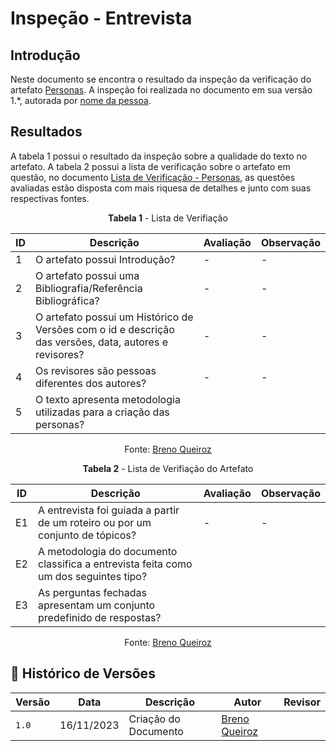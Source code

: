 # Inspeção - Entrevista

## Introdução

Neste documento se encontra o resultado da inspeção da verificação do artefato [Personas]().
A inspeção foi realizada no documento em sua versão 1.*, autorada por [nome da pessoa]().

## Resultados

A tabela 1 possui o resultado da inspeção sobre a qualidade do texto no artefato.
A tabela 2 possui a lista de verificação sobre o artefato em questão,
no documento [Lista de Verificação - Personas](), as questões avaliadas estão disposta com mais
riquesa de detalhes e junto com suas respectivas fontes.

<center>

**Tabela 1** - Lista de Verifiação

|ID | Descrição     | Avaliação | Observação |
|---| ------------- | --------- | ---------- |
| 1 | O artefato possui Introdução? | -        | -          | |
| 2 | O artefato possui uma Bibliografia/Referência Bibliográfica?| -        | - |
| 3 | O artefato possui um Histórico de Versões com o id e descrição das versões, data, autores e revisores? | -        | - |
| 4 | Os revisores são pessoas diferentes dos autores?| -| - 
| 5 | O texto apresenta metodologia utilizadas para a criação das personas? |

Fonte: [Breno Queiroz]()

**Tabela 2** - Lista de Verifiação do Artefato

|ID | Descrição     | Avaliação | Observação |
|---| ------------- | --------- | ---------- |
| E1| A entrevista foi guiada a partir de um roteiro ou por um conjunto de tópicos? | -        | -          |
| E2| A metodologia do documento classifica a entrevista feita como um dos seguintes tipo?|
| E3| As perguntas fechadas apresentam um conjunto predefinido de respostas? |

Fonte: [Breno Queiroz](https://github.com/brenob6)

</center>

## 📑 Histórico de Versões

| Versão | Data       | Descrição  | Autor | Revisor |
| ------ | ---------- | ---------- | ------| --------|
| `1.0`  | 16/11/2023 | Criação do Documento | [Breno Queiroz](https://github.com/brenob6) | [](https://github.com/) |
